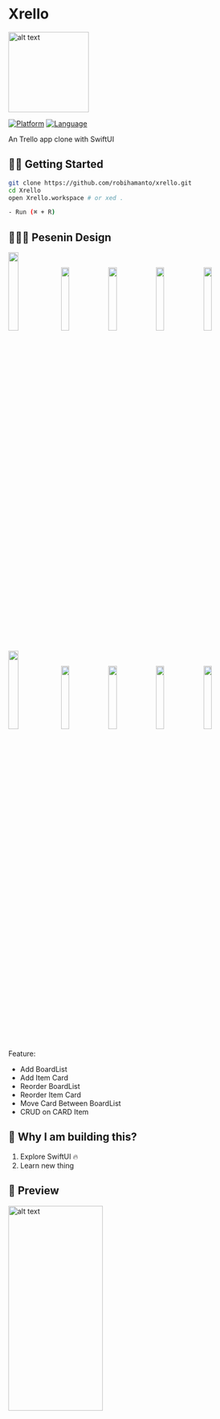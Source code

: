 Xrello
===================
<img src="./Preview/pesenin.png" alt="alt text" width="160px" height="160px">

[![Platform](http://img.shields.io/badge/platform-ios-blue.svg?style=flat
)](https://developer.apple.com/iphone/index.action)
[![Language](http://img.shields.io/badge/language-swift-brightgreen.svg?style=flat
)](https://developer.apple.com/swift)


An Trello app clone with SwiftUI
## 🏃‍♂️ Getting Started

``` bash
git clone https://github.com/robihamanto/xrello.git
cd Xrello
open Xrello.workspace # or xed .

- Run (⌘ + R)
```

## 👨🏻‍💻 Pesenin Design
  <p float="left">
    <img src="./Preview/pesenin-menu-list-scene-light.png" width="20%"/>
    <img src="./Preview/pesenin-menu-detail-scene-light.png" width="18%"/> 
    <img src="./Preview/pesenin-favourite-scene-light.png" width="18%"/> 
    <img src="./Preview/pesenin-order-scene-light.png" width="18%"/> 
    <img src="./Preview/pesenin-checkout-scene-light.png" width="18%"/> 
  </p>
  
  <p float="left">
    <img src="./Preview/pesenin-menu-list-scene-dark.png" width="20%"/>
    <img src="./Preview/pesenin-menu-detail-scene-dark.png" width="18%"/> 
    <img src="./Preview/pesenin-favourite-scene-dark.png" width="18%"/> 
    <img src="./Preview/pesenin-order-scene-dark.png" width="18%"/> 
    <img src="./Preview/pesenin-checkout-scene-dark.png" width="18%"/> 
  </p>

Feature: 
- Add BoardList
- Add Item Card
- Reorder BoardList
- Reorder Item Card
- Move Card Between BoardList
- CRUD on CARD Item


## 🎉 Why I am building this?
1. Explore SwiftUI 🔥
2. Learn new thing



## 📱 Preview
<img src="./Preview/talents.gif" alt="alt text" width="188px" height="408px">
